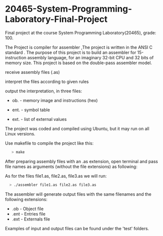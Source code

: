 # 20465-System-Programming-Laboratory-Final-Project
Final project at the course System Programming Laboratory(20465), grade: 100.

The Project is compiler for assembler ,The project is written in the ANSI C standard .
The purpose of this project is to build an assembler for 15-instruction assembly language, 
for an imaginary 32-bit CPU and 32 bits of memory size.
This project is based on the double-pass assembler model.


receive assembly files (.as)

interpret the files according to given rules

output the interpretation, in three files:

* ob. - memory image and instructions (hex)

* ent. - symbol table

* ext. - list of external values

The project was coded and compiled using Ubuntu, but it may run on all Linux versions.

Use makefile to compile the project like this:

```bash
   > make
```

After preparing assembly files with an .as extension, open terminal and pass file names as arguments (without the file extensions) as following:

As for the files file1.as, file2.as, file3.as we will run:

```bash
  > ./assembler file1.as file2.as file3.as
```
The assembler will generate output files with the same filenames and the following extensions:

* .ob - Object file
* .ent - Entries file
* .ext - Externals file

Examples of input and output files can be found under the 'test' folders.
